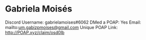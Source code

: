# Gabriela Moisés

Discord Username: gabrielamoises#6062
DMed a POAP: Yes
Email: mailto:um.gabizpmoises@gmail.com
Unique POAP Link: http://POAP.xyz/claim/osd0lb